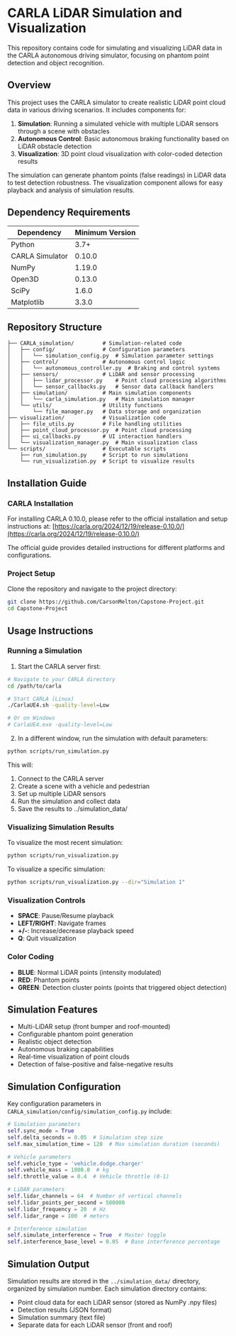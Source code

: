 # CARLA LiDAR Simulation and Visualization

This repository contains code for simulating and visualizing LiDAR data in the CARLA autonomous driving simulator, focusing on phantom point detection and object recognition.

## Overview

This project uses the CARLA simulator to create realistic LiDAR point cloud data in various driving scenarios. It includes components for:

1. **Simulation**: Running a simulated vehicle with multiple LiDAR sensors through a scene with obstacles
2. **Autonomous Control**: Basic autonomous braking functionality based on LiDAR obstacle detection
3. **Visualization**: 3D point cloud visualization with color-coded detection results

The simulation can generate phantom points (false readings) in LiDAR data to test detection robustness. The visualization component allows for easy playback and analysis of simulation results.

## Dependency Requirements

| Dependency | Minimum Version |
|------------|-----------------|
| Python | 3.7+ |
| CARLA Simulator | 0.10.0 |
| NumPy | 1.19.0 |
| Open3D | 0.13.0 |
| SciPy | 1.6.0 |
| Matplotlib | 3.3.0 

## Repository Structure

```
├── CARLA_simulation/         # Simulation-related code
│   ├── config/               # Configuration parameters
│   │   └── simulation_config.py  # Simulation parameter settings
│   ├── control/              # Autonomous control logic
│   │   └── autonomous_controller.py  # Braking and control systems
│   ├── sensors/              # LiDAR and sensor processing
│   │   ├── lidar_processor.py    # Point cloud processing algorithms
│   │   └── sensor_callbacks.py   # Sensor data callback handlers
│   ├── simulation/           # Main simulation components
│   │   └── carla_simulation.py   # Main simulation manager
│   └── utils/                # Utility functions
│       └── file_manager.py   # Data storage and organization
├── visualization/            # Visualization code
│   ├── file_utils.py         # File handling utilities
│   ├── point_cloud_processor.py  # Point cloud processing
│   ├── ui_callbacks.py       # UI interaction handlers
│   └── visualization_manager.py  # Main visualization class
└── scripts/                  # Executable scripts
    ├── run_simulation.py     # Script to run simulations
    └── run_visualization.py  # Script to visualize results
```

## Installation Guide

### CARLA Installation

For installing CARLA 0.10.0, please refer to the official installation and setup instructions at:
[https://carla.org/2024/12/19/release-0.10.0/](https://carla.org/2024/12/19/release-0.10.0/)

The official guide provides detailed instructions for different platforms and configurations.

### Project Setup

Clone the repository and navigate to the project directory:
```bash
git clone https://github.com/CarsonMelton/Capstone-Project.git
cd Capstone-Project
```

## Usage Instructions

### Running a Simulation

1. Start the CARLA server first:
```bash
# Navigate to your CARLA directory
cd /path/to/carla

# Start CARLA (Linux)
./CarlaUE4.sh -quality-level=Low

# Or on Windows
# CarlaUE4.exe -quality-level=Low
```

2. In a different window, run the simulation with default parameters:
```bash
python scripts/run_simulation.py
```

This will:
1. Connect to the CARLA server
2. Create a scene with a vehicle and pedestrian
3. Set up multiple LiDAR sensors
4. Run the simulation and collect data
5. Save the results to ../simulation_data/

### Visualizing Simulation Results

To visualize the most recent simulation:

```bash
python scripts/run_visualization.py
```

To visualize a specific simulation:

```bash
python scripts/run_visualization.py --dir="Simulation 1"
```

### Visualization Controls

- **SPACE**: Pause/Resume playback
- **LEFT/RIGHT**: Navigate frames
- **+/-**: Increase/decrease playback speed
- **Q**: Quit visualization

### Color Coding

- **BLUE**: Normal LiDAR points (intensity modulated)
- **RED**: Phantom points
- **GREEN**: Detection cluster points (points that triggered object detection)

## Simulation Features

- Multi-LiDAR setup (front bumper and roof-mounted)
- Configurable phantom point generation
- Realistic object detection
- Autonomous braking capabilities
- Real-time visualization of point clouds
- Detection of false-positive and false-negative results

## Simulation Configuration

Key configuration parameters in `CARLA_simulation/config/simulation_config.py` include:

```python
# Simulation parameters
self.sync_mode = True
self.delta_seconds = 0.05  # Simulation step size
self.max_simulation_time = 120  # Max simulation duration (seconds)

# Vehicle parameters
self.vehicle_type = 'vehicle.dodge.charger'
self.vehicle_mass = 1800.0  # kg
self.throttle_value = 0.4  # Vehicle throttle (0-1)

# LiDAR parameters
self.lidar_channels = 64  # Number of vertical channels
self.lidar_points_per_second = 500000
self.lidar_frequency = 20  # Hz
self.lidar_range = 100  # meters

# Interference simulation
self.simulate_interference = True  # Master toggle
self.interference_base_level = 0.05  # Base interference percentage
```

## Simulation Output

Simulation results are stored in the `../simulation_data/` directory, organized by simulation number. Each simulation directory contains:

- Point cloud data for each LiDAR sensor (stored as NumPy .npy files)
- Detection results (JSON format)
- Simulation summary (text file)
- Separate data for each LiDAR sensor (front and roof)
